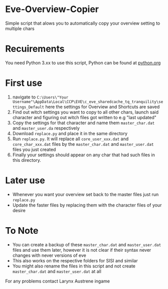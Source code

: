 # Eve-Overview-Copier
Simple script that alows you to automatically copy your overview setting to multiple chars

# Recuirements
You need Python 3.xx to use this script, Python can be found at [python.org](https://www.python.org/)

# First use
1. navigate to ```C:\Users\"Your Username"\AppData\Local\CCP\EVE\c_eve_sharedcache_tq_tranquility\settings_Default```
   here the settings for Overview and Shortcuts are saved
2. Find out witch settings you want to copy to all other chars, launch said character and figuring out witch files got written to e.g "last updated"
3. Copy the settings for that character and name them ```master_char.dat``` and ```master_user.da``` respectively
4. Download ```replace.py``` and place it in the same directory
5. Run ```replace.py```. It will  replace all ```core_user_xxx.dat``` and ```core_char_xxx.dat``` files by the ```master_char.dat``` and ```master_user.dat``` files you just created
6. Finally your settings should appear on any char that had such files in this directory.

# Later use
- Whenever you want your overview set back to the master files just run ```replace.py```
- Update the faster files by replacing them with the character files of your desire

# To Note
- You can create a backup of these ```master_char.dat``` and ```master_user.dat``` files and use them later, however it is not clear if their syntax never changes with never versions of eve
- This also works on the respective folders for SISI and similar
- You might also rename the files in this script and not create  ``` master_char.dat``` and ```master_user.dat``` at all

For any problems contact Larynx Austrene ingame

